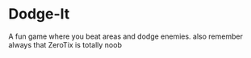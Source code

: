 # Dodge-It
A fun game where you beat areas and dodge enemies.
also remember always that ZeroTix is totally noob
